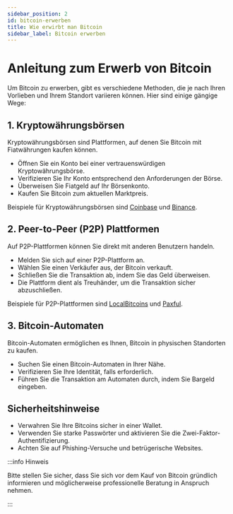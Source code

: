 ```yaml
---
sidebar_position: 2
id: bitcoin-erwerben
title: Wie erwirbt man Bitcoin
sidebar_label: Bitcoin erwerben
---
```


# Anleitung zum Erwerb von Bitcoin

Um Bitcoin zu erwerben, gibt es verschiedene Methoden, die je nach Ihren
Vorlieben und Ihrem Standort variieren können. Hier sind einige gängige Wege:

## 1. Kryptowährungsbörsen

Kryptowährungsbörsen sind Plattformen, auf denen Sie Bitcoin mit Fiatwährungen
kaufen können.

- Öffnen Sie ein Konto bei einer vertrauenswürdigen Kryptowährungsbörse.
- Verifizieren Sie Ihr Konto entsprechend den Anforderungen der Börse.
- Überweisen Sie Fiatgeld auf Ihr Börsenkonto.
- Kaufen Sie Bitcoin zum aktuellen Marktpreis.

Beispiele für Kryptowährungsbörsen sind [Coinbase](https://www.coinbase.com/)
und [Binance](https://www.binance.com/).

## 2. Peer-to-Peer (P2P) Plattformen

Auf P2P-Plattformen können Sie direkt mit anderen Benutzern handeln.

- Melden Sie sich auf einer P2P-Plattform an.
- Wählen Sie einen Verkäufer aus, der Bitcoin verkauft.
- Schließen Sie die Transaktion ab, indem Sie das Geld überweisen.
- Die Plattform dient als Treuhänder, um die Transaktion sicher abzuschließen.

Beispiele für P2P-Plattformen sind [LocalBitcoins](https://localbitcoins.com/)
und [Paxful](https://paxful.com/).

## 3. Bitcoin-Automaten

Bitcoin-Automaten ermöglichen es Ihnen, Bitcoin in physischen Standorten zu
kaufen.

- Suchen Sie einen Bitcoin-Automaten in Ihrer Nähe.
- Verifizieren Sie Ihre Identität, falls erforderlich.
- Führen Sie die Transaktion am Automaten durch, indem Sie Bargeld eingeben.

## Sicherheitshinweise

- Verwahren Sie Ihre Bitcoins sicher in einer Wallet.
- Verwenden Sie starke Passwörter und aktivieren Sie die
  Zwei-Faktor-Authentifizierung.
- Achten Sie auf Phishing-Versuche und betrügerische Websites.

:::info Hinweis

Bitte stellen Sie sicher, dass Sie sich vor dem Kauf von Bitcoin
gründlich informieren und möglicherweise professionelle Beratung in Anspruch
nehmen.

:::
